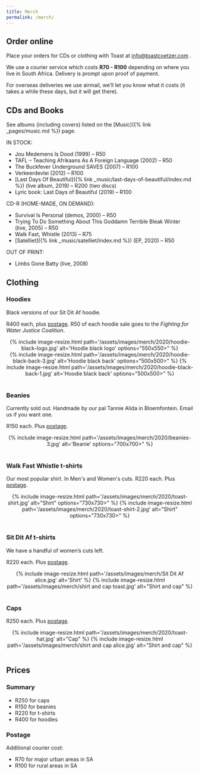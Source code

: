 ```yaml
---
title: Merch
permalink: /merch/
---
```


## Order online

Place your orders for CDs or clothing with Toast at <info@toastcoetzer.com> .

We use a courier service which costs **R70 - R100** depending on where you live in South Africa. Delivery is prompt upon proof of payment.

For overseas deliveries we use airmail, we’ll let you know what it costs (it takes a while these days, but it will get there).


## CDs and Books

See albums (including covers) listed on the [Music]({% link _pages/music.md %}) page.

<!-- TODO: add thumbnails -->

IN STOCK:

- Jou Medemens Is Dood (1999) – R50
- TAFL – Teaching Afrikaans As A Foreign Language (2002) – R50
- The Buckfever Underground SAVES (2007) – R100
- Verkeerdevlei (2012) – R100
- [Last Days Of Beautiful]({% link _music/last-days-of-beautiful/index.md %}) (live album, 2019) – R200 (two discs)
- Lyric book: Last Days of Beautiful (2019) – R100

CD-R (HOME-MADE, ON DEMAND):

- Survival Is Personal (demos, 2000) – R50
- Trying To Do Something About This Goddamn Terrible Bleak Winter (live, 2005) – R50
- Walk Fast, Whistle (2013) – R75
- [Satelliet]({% link _music/satelliet/index.md %}) (EP, 2020) – R50

OUT OF PRINT:

- Limbs Gone Batty (live, 2008)


## Clothing

### Hoodies

Black versions of our Sit Dit Af hoodie.

R400 each, plus [postage](#postage). R50 of each hoodie sale goes to the _Fighting for Water Justice Coalition_.

<div align="center">
{% include image-resize.html
    path='/assets/images/merch/2020/hoodie-black-logo.jpg'
    alt='Hoodie black logo'
    options="550x550>"
%}
</div>

<div align="center">
{% include image-resize.html
    path='/assets/images/merch/2020/hoodie-black-back-3.jpg'
    alt='Hoodie black back'
    options="500x500>"
%}
{% include image-resize.html
    path='/assets/images/merch/2020/hoodie-black-back-1.jpg'
    alt='Hoodie black back'
    options="500x500>"
%}
</div>

<br>

### Beanies

Currently sold out. Handmade by our pal Tannie Alida in Bloemfontein. Email us if you want one.

R150 each. Plus [postage](#postage).

<div align="center">
{% include image-resize.html
    path='/assets/images/merch/2020/beanies-3.jpg'
    alt='Beanie'
    options="700x700>"
%}
</div>

<br>


### Walk Fast Whistle t-shirts

Our most popular shirt. In Men's and Women's cuts. R220 each. Plus [postage](#postage).

<div align="center">
{% include image-resize.html
    path='/assets/images/merch/2020/toast-shirt.jpg'
    alt="Shirt"
    options="730x730>"
%}
{% include image-resize.html
    path='/assets/images/merch/2020/toast-shirt-2.jpg'
    alt="Shirt"
    options="730x730>"
%}
</div>

<br>

### Sit Dit Af t-shirts

We have a handful of women’s cuts left.

R220 each. Plus [postage](#postage).

<div align="center">
{% include image-resize.html
    path='/assets/images/merch/Sit Dit Af alice.jpg'
    alt='Shirt'
%}
{% include image-resize.html
    path='/assets/images/merch/shirt and cap toast.jpg'
    alt="Shirt and cap"
%}
</div>

<br>


### Caps

R250 each. Plus [postage](#postage).

<div align="center">
{% include image-resize.html
    path='/assets/images/merch/2020/toast-hat.jpg'
    alt="Cap"
%}
{% include image-resize.html
    path='/assets/images/merch/shirt and cap alice.jpg'
    alt="Shirt and cap"
%}
</div>

<br>

## Prices

### Summary

- R250 for caps
- R150 for beanies
- R220 for t-shirts
- R400 for hoodies

### Postage

Additional courier cost:

- R70 for major urban areas in SA
- R100 for rural areas in SA

